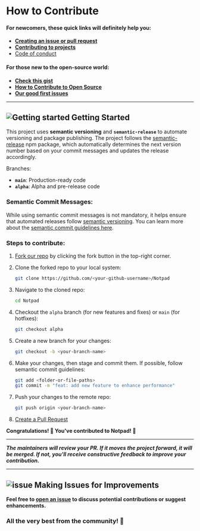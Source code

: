 # How to Contribute

#### For newcomers, these quick links will definitely help you:

- [**Creating an issue or pull request**](https://docs.github.com/en/desktop/contributing-and-collaborating-using-github-desktop/working-with-your-remote-repository-on-github-or-github-enterprise/creating-an-issue-or-pull-request)
- [**Contributing to projects**](https://docs.github.com/en/get-started/quickstart/contributing-to-projects)
- [Code of conduct](/CODE_OF_CONDUCT.md)

#### For those new to the open-source world:

- [**Check this gist**](https://gist.github.com/Muhammed-Rahif/90e2bbde068e49a0ea1ff1c407e4c62c)
- [**How to Contribute to Open Source**](https://opensource.guide/how-to-contribute/)
- [**Our good first issues**](https://github.com/Muhammed-Rahif/Notpad/labels/good%20first%20issue)

---

## ![Getting started](https://user-images.githubusercontent.com/73386156/147833818-dca9fcba-c8a9-49ad-b961-66b7b813ef55.png) Getting Started

This project uses **semantic versioning** and **`semantic-release`** to automate versioning and package publishing. The project follows the [semantic-release](https://semantic-release.gitbook.io/) npm package, which automatically determines the next version number based on your commit messages and updates the release accordingly.

Branches:

- **`main`**: Production-ready code
- **`alpha`**: Alpha and pre-release code

### Semantic Commit Messages:

While using semantic commit messages is not mandatory, it helps ensure that automated releases follow [semantic versioning](https://semver.org/). You can learn more about the [semantic commit guidelines here](https://www.conventionalcommits.org/).

### Steps to contribute:

1. [Fork our repo](https://github.com/Muhammed-Rahif/Notpad/fork) by clicking the fork button in the top-right corner.
2. Clone the forked repo to your local system:

   ```bash
   git clone https://github.com/<your-github-username>/Notpad
   ```

3. Navigate to the cloned repo:

   ```bash
   cd Notpad
   ```

4. Checkout the `alpha` branch (for new features and fixes) or `main` (for hotfixes):

   ```bash
   git checkout alpha
   ```

5. Create a new branch for your changes:

   ```bash
   git checkout -b <your-branch-name>
   ```

6. Make your changes, then stage and commit them. If possible, follow semantic commit guidelines:

   ```bash
   git add <folder-or-file-paths>
   git commit -m "feat: add new feature to enhance performance"
   ```

7. Push your changes to the remote repo:

   ```bash
   git push origin <your-branch-name>
   ```

8. [Create a Pull Request](https://help.github.com/en/github/collaborating-with-issues-and-pull-requests/creating-a-pull-request)

**Congratulations! 🎉 You've contributed to Notpad! 🎊**

---

**_The maintainers will review your PR. If it moves the project forward, it will be merged. If not, you'll receive constructive feedback to improve your contribution._**

---

## ![issue](https://user-images.githubusercontent.com/73386156/147833747-add74383-644d-42f4-8c24-f061e5e69a18.png) Making Issues for Improvements

**Feel free to [open an issue](https://github.com/Muhammed-Rahif/Notpad/issues/new/choose) to discuss potential contributions or suggest enhancements.**

### **All the very best from the community! 🤝**
